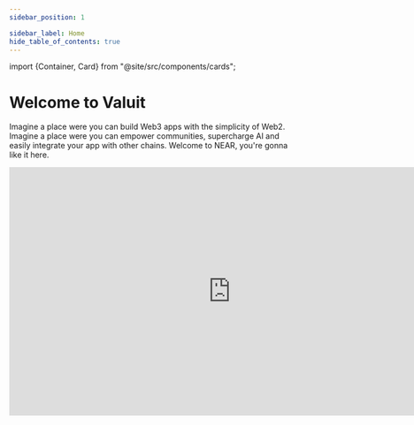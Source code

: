 ```yaml
---
sidebar_position: 1

sidebar_label: Home
hide_table_of_contents: true
---
```


import {Container, Card} from "@site/src/components/cards";

# Welcome to Valuit

Imagine a place were you can build Web3 apps with the simplicity of Web2. Imagine a place were you can empower communities, supercharge AI and easily integrate your app with other chains. Welcome to NEAR, you're gonna like it here.

<iframe src="https://valuit.com/videos/valuit-intro.mp4" width="799" height="450" frameborder="0" allow="autoplay; encrypted-media" allowfullscreen></iframe>


<Container>
    <Card img={require("@site/static/img/docusaurus-social-card.jpg").default}
          title="Getting Started"
          text="Dive into the basics and understand the fundamentals"
          links={{
            "Navigating our Docs": "/concepts/basics/protocol",
            "What is tokenization?": "/concepts/protocol/account-id",
          }}
    />
    <Card img={require("@site/static/img/docusaurus-social-card.jpg").default}
          title="Tokenization"
          text="Transform assets into digital tokens seamlessly"
          links={{
            "What is Valuit?": "/build/chain-abstraction/what-is",
            "Asset Owner Info": "/build/chain-abstraction/chain-signatures",
            "Investor Info": "/build/chain-abstraction/meta-transactions", 
          }}
    />
    <Card img={require("@site/static/img/docusaurus-social-card.jpg").default}
          title="DeFi - Coming Soon"
          text="Discover decentralized finance with Valuit"
          links={{
            "What is ValuX?": "/build/web3-apps/what-is",
          }}
    />
<Card img={require("@site/static/img/docusaurus-social-card.jpg").default}
          title="$VAL - Coming Soon"
          text="Learn about $VAL token"
          links={{
            "What is $VAL?": "/concepts/basics/protocol",
            "Functionality": "/concepts/protocol/account-id",
          }}
    />
    <Card img={require("@site/static/img/docusaurus-social-card.jpg").default}
          title="Smart Contracts"
          text="Explore smart contracts of Valuit"
          links={{
            "The Basics": "/build/chain-abstraction/what-is",
            "Valuit Library": "/build/chain-abstraction/chain-signatures",
          }}
    />
    <Card img={require("@site/static/img/docusaurus-social-card.jpg").default}
          title="Glossary"
          text="Navigate blockchain terms and definitions"
          links={{
            "Key Terms": "/build/web3-apps/what-is",
            "Blockchain & Tokenization": "/build/web3-apps/quickstart",
            "Financial & Regulatory": "/build/web3-apps/ai/ai-assistant",
          }}
    />
</Container>
